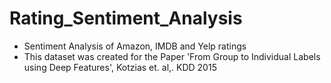 # Rating_Sentiment_Analysis
- Sentiment Analysis of Amazon, IMDB and Yelp ratings
- This dataset was created for the Paper 'From Group to Individual Labels using Deep Features', Kotzias et. al,. KDD 2015
